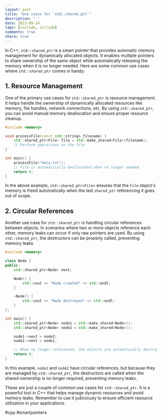 ```yaml
---
layout: post
title: "Use cases for `std::shared_ptr`"
description: " "
date: 2023-09-24
tags: [include, include]
comments: true
share: true
---
```


In C++, `std::shared_ptr` is a smart pointer that provides automatic memory management for dynamically allocated objects. It enables multiple pointers to share ownership of the same object while automatically releasing the memory when it is no longer needed. Here are some common use cases where `std::shared_ptr` comes in handy:

## 1. Resource Management

One of the primary use cases for `std::shared_ptr` is resource management. It helps handle the ownership of dynamically allocated resources like memory, file handles, network connections, etc. By using `std::shared_ptr`, you can avoid manual memory deallocation and ensure proper resource cleanup.

```cpp
#include <memory>

void processFile(const std::string& filename) {
    std::shared_ptr<File> file = std::make_shared<File>(filename);
    // Perform operations on the file
}

int main() {
    processFile("data.txt");
    // File is automatically deallocated when no longer needed
    return 0;
}
```

In the above example, `std::shared_ptr<File>` ensures that the `File` object's memory is freed automatically when the last `shared_ptr` referencing it goes out of scope.

## 2. Circular References

Another use case for `std::shared_ptr` is handling circular references between objects. In scenarios where two or more objects reference each other, memory leaks can occur if only raw pointers are used. By using `std::shared_ptr`, the destructors can be properly called, preventing memory leaks.

```cpp
#include <memory>

class Node {
public:
    std::shared_ptr<Node> next;

    Node() {
        std::cout << "Node created" << std::endl;
    }

    ~Node() {
        std::cout << "Node destroyed" << std::endl;
    }
};

int main() {
    std::shared_ptr<Node> node1 = std::make_shared<Node>();
    std::shared_ptr<Node> node2 = std::make_shared<Node>();

    node1->next = node2;
    node2->next = node1;

    // When no longer referenced, the objects are automatically destroyed
    return 0;
}
```

In this example, `node1` and `node2` have circular references, but because they are managed by `std::shared_ptr`, the destructors are called when the shared ownership is no longer required, preventing memory leaks.

These are just a couple of common use cases for `std::shared_ptr`. It is a powerful tool in C++ that helps manage dynamic resources and avoid memory leaks. Remember to use it judiciously to ensure efficient resource utilization in your applications.

#cpp #smartpointers